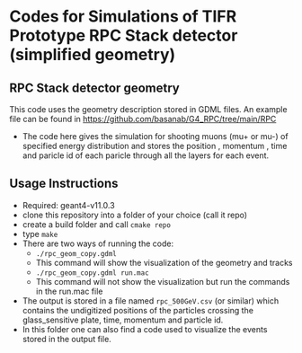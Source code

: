 # Codes for Simulations of TIFR Prototype RPC Stack detector (simplified geometry) 
##  RPC Stack detector geometry
This code uses the geometry description stored in GDML files. An example file can be found in https://github.com/basanab/G4_RPC/tree/main/RPC
* The code here gives the simulation for shooting muons (mu+ or mu-) of specified energy distribution and stores the position , momentum , time and paricle id  of each paricle through all the layers for each event. 
## Usage Instructions
- Required: geant4-v11.0.3 
- clone this repository into a folder of your choice (call it repo)
- create a build folder and call `cmake repo`
- type `make`
- There are two ways of running the code:
    -  `./rpc_geom_copy.gdml  ` 
    - This command will show the visualization of the geometry and tracks 
    -  `./rpc_geom_copy.gdml run.mac ` 
    - This command will not show the visualization but run the commands in the run.mac file
- The output is stored in a file named `rpc_500GeV.csv` (or similar) which contains the undigitized positions of the particles crossing the glass_sensitive plate, time, momentum and particle id.
- In this folder one can also find a code used to visualize the events stored in the output file.


